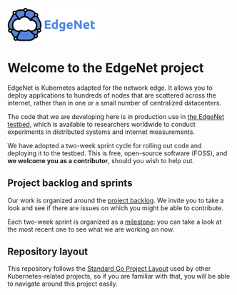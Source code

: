 <img src="/assets/logos/edgenet_logos_2020_05_02/edgenet_logo_w_text_600dpi.png" width="200">

# Welcome to the EdgeNet project

EdgeNet is Kubernetes adapted for the network edge. It allows you to deploy applications to hundreds of nodes 
that are scattered across the internet, rather than in one or a small number of centralized datacenters.

The code that we are developing here is in production use in [the EdgeNet testbed](http://www.edge-net.org/),
which is available to researchers worldwide to conduct experiments in distributed systems and internet
measurements.

We have adopted a two-week sprint cycle for rolling out code and deploying it to the testbed. This is free,
open-source software (FOSS), and **we welcome you as a contributor**, should you wish to help out.

## Project backlog and sprints

Our work is organized around the [project backlog](https://github.com/orgs/EdgeNet-project/projects/2). We
invite you to take a look and see if there are issues on which you might be able to contribute.

Each two-week sprint is organized as a [milestone](https://github.com/EdgeNet-project/edgenet/milestones): 
you can take a look at the most recent one to see what we are working on now.

## Repository layout

This repository follows the [Standard Go Project Layout](https://github.com/golang-standards/project-layout) used
by other Kubernetes-related projects, so if you are familiar with that, you will be able to navigate around this
project easily.
